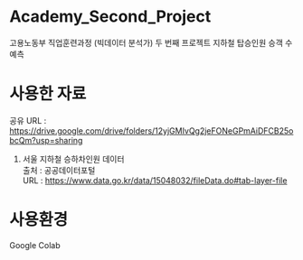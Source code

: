 # Academy_Second_Project
고용노동부 직업훈련과정 (빅데이터 분석가) 두 번째 프로젝트
지하철 탑승인원 승객 수 예측

# 사용한 자료
공유 URL : https://drive.google.com/drive/folders/12yjGMIvQg2jeFONeGPmAiDFCB25obcQm?usp=sharing  
1. 서울 지하철 승하차인원 데이터  
출처 : 공공데이터포털  
URL : https://www.data.go.kr/data/15048032/fileData.do#tab-layer-file

# 사용환경
Google Colab
